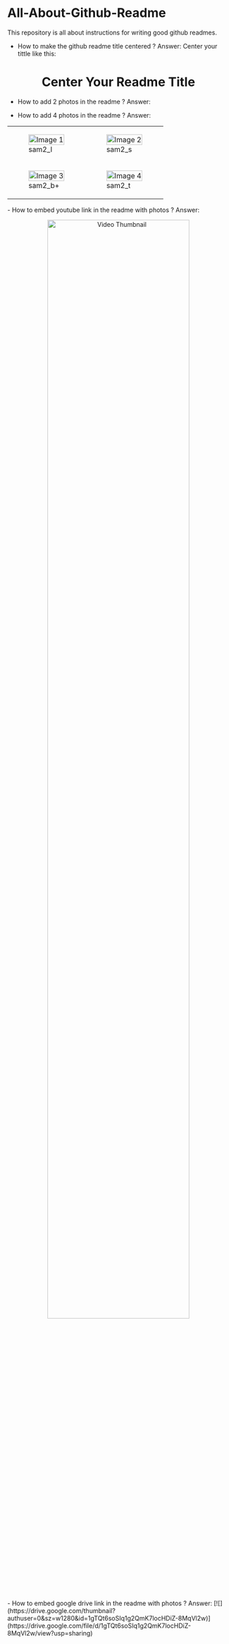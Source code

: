 # All-About-Github-Readme
This repository is all about instructions for writing good github readmes. 

- How to make the github readme title centered ?
Answer:
Center your tittle like this:

<div align="center">
 <h1>Center Your Readme Title</h1>
</div>

- How to add 2 photos in the readme ?
Answer:

- How to add 4 photos in the readme ?
Answer:
<table>
  <tr>
    <td>
      <figure>
        <img src="assets/sam2_l.png" alt="Image 1" style="width:100%">
        <figcaption>sam2_l</figcaption>
      </figure>
    </td>
    <td>
      <figure>
        <img src="assets/sam2_s.png" alt="Image 2" style="width:100%">
        <figcaption>sam2_s</figcaption>
      </figure>
    </td>
  </tr>
  <tr>
    <td>
      <figure>
        <img src="assets/sam2_b+.png" alt="Image 3" style="width:100%">
        <figcaption>sam2_b+</figcaption>
      </figure>
    </td>
    <td>
      <figure>
        <img src="assets/sam2_t.png" alt="Image 4" style="width:100%">
        <figcaption>sam2_t</figcaption>
      </figure>
    </td>
  </tr>
</table>
- How to embed youtube link in the readme with photos ?
Answer:
<p align="center">
  <a href="https://www.youtube.com/watch?v=UvvialselvU" target="_blank">
    <img src="media/hydra.GIF" alt="Video Thumbnail" width="80%">
  </a>
</p>
- How to embed google drive link in the readme with photos ?
Answer:
[![](https://drive.google.com/thumbnail?authuser=0&sz=w1280&id=1gTQt6soSIq1g2QmK7locHDiZ-8MqVl2w)](https://drive.google.com/file/d/1gTQt6soSIq1g2QmK7locHDiZ-8MqVl2w/view?usp=sharing) 
